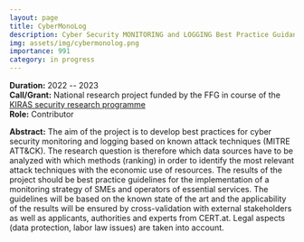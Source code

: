 ```yaml
---
layout: page
title: CyberMonoLog
description: Cyber Security MONITORING and LOGGING Best Practice Guidance
img: assets/img/cybermonolog.png
importance: 991
category: in progress
---
```


**Duration:** 2022 -- 2023  
**Call/Grant:** National research project funded by the FFG in course of the [KIRAS security research programme](https://www.kiras.at/)  
**Role:** Contributor  

**Abstract:** The aim of the project is to develop best practices for cyber security monitoring and logging based on known attack techniques (MITRE ATT&CK). The research question is therefore which data sources have to be analyzed with which methods (ranking) in order to identify the most relevant attack techniques with the economic use of resources. The results of the project should be best practice guidelines for the implementation of a monitoring strategy of SMEs and operators of essential services. The guidelines will be based on the known state of the art and the applicability of the results will be ensured by cross-validation with external stakeholders as well as applicants, authorities and experts from CERT.at. Legal aspects (data protection, labor law issues) are taken into account. 
